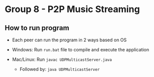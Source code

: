 # Group 8 - P2P Music Streaming


## How to run program
- Each peer can run the program in 2 ways based on OS

- Windows: Run `run.bat` file to compile and execute the application
- Mac/Linux: Run `javac UDPMulticastServer.java`
  - Followed by: `java UDPMulticastServer`
